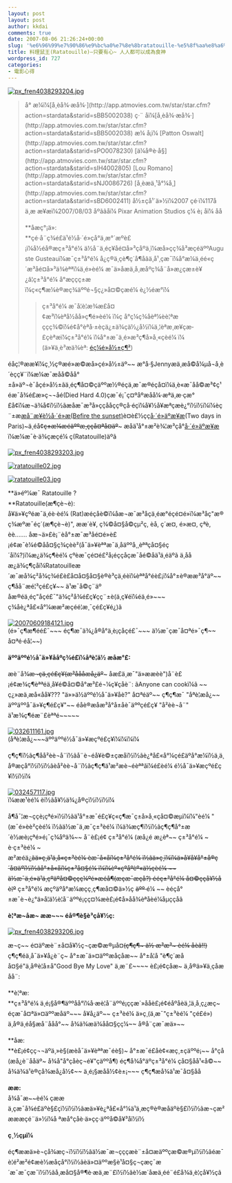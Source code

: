 ```yaml
---
layout: post
layout: post
author: kkdai
comments: true
date: 2007-08-06 21:26:24+00:00
slug: '%e6%96%99%e7%90%86%e9%bc%a0%e7%8e%8bratatouille-%e5%8f%aa%e8%a6%81%e6%9c%89%e5%bf%83-%e4%ba%ba%e4%ba%ba%e9%83%bd%e5%8f%af%e4%bb%a5%e6%88%90%e7%82%ba%e9%a3%9f%e7%a5%9e'
title: 料理鼠王(Ratatouille)–只要有心~ 人人都可以成為食神
wordpress_id: 727
categories:
- 電影心得
---
```


[![px_fren4038293204.jpg](http://farm2.static.flickr.com/1411/1024674220_0559a2de8f.jpg)](http://www.flickr.com/photos/27643002@N00/1024674220/)

<blockquote>å° æ¼ï¼[å¸èå¾·æå¾·](http://app.atmovies.com.tw/star/star.cfm?action=stardata&starid=sBB5002038)  
ç·¨ åï¼[å¸èå¾·æå¾·](http://app.atmovies.com.tw/star/star.cfm?action=stardata&starid=sBB5002038)  
æ¼ å¡ï¼ [Patton Oswalt](http://app.atmovies.com.tw/star/star.cfm?action=stardata&starid=sPO0078230) [ä¼å®è·å§](http://app.atmovies.com.tw/star/star.cfm?action=stardata&starid=sIH4002805) [Lou Romano](http://app.atmovies.com.tw/star/star.cfm?action=stardata&starid=sNJ0086726) [å¸èæä¸¹å°¼å¸](http://app.atmovies.com.tw/star/star.cfm?action=stardata&starid=sBD6002411)  
å½±çå¹´ä»½ï¼2007  
çé·ï¼117å  
ä¸æ æ¥æï¼2007/08/03  
åºããåï¼ Pixar Animation Studios  
ç¼ è¡ åï¼ åå  
  
**åæç°¡ä»:  
**çé·å¨ç¾é£ä¹é½å·´é»çå°ä¸æ°´æºè£¡ï¼å½éå®æç±³å°é¼ ä½å¨ä¸éç¥åé¤å»³çåºä¸ï¼æå»çç¾å³æçéäººAuguste Gusteauï¼æ¯ç±³å°é¼ å¿ç®ä¸­çè¶ç´å¶åãä¸å¹¸çæ¯ï¼å°æ¼ä¸éé«ç´æ³åé¤å»³ä¾èªªï¼ä¸é»èé¼ æ¯ä»åæä¸å¸æåºç¾å¨å»æ¿çæ±è¥¿â¦ç±³å°é¼ å°æççç±æï¼ç«ç¶æ¼è®æç¾äººé¬§ç¿»å¤©çæé¼ è¿½éæ°ï¼  
> 
> ç±³å°é¼ æ¯å¦è¦æ¾æ£å¤¢æ³ï¼èªå½åå»ç¶é»èé¼ ï¼ç å°ç¼ç¾åèª¼èè¦ªæççç¾©ï¼é¢å°èªå·±èçä¿±ä¾çä½¿å½ï¼ä¸¦èªæ¸æ¥çæ­£çèªæï¼ç±³å°é¼ ï¼å°±æ¯ä¸é»æ³ç¶å»å¸«çèé¼ ï¼   
(ä»¥ä¸è³æä¾èª: [éç¼é»å½±ç¶²](http://movie.atmovies.com.tw/movie/film.asp?action=now&film_id=fren40382932))
> 
> </blockquote>

éåç¦®ææ¥ï¼ç¸½ç®æé»æ©æå»çé»å½±äº~~ æ°å·§Jennyæä¸æå©å¼µå¬å¸è´èçç¥¨ï¼æ¼æ¯æåå©åå°±å»äº¬è¯åçé»å½±ãä¸éç¶å¤©çäººæ½®éçä¸æ¯æ®éçå¤ï¼ä¸è«æ¯åå©æ³¢ç¹éæ¯å¾é£æ­»ç¬¬åé(Died Hard 4.0)çæ¯é¡¯ç¤ºåºæåå¼·æªä¸æ·çæ°£å¢ï¼æ¬ä¾å¢ï½ï½ãæåæ¯æ³å»ççååçç®çå·éçï¼å¥½å¥æªçæè¿°ï½ï½ï¼ï¼èç¨±æ[æå¨æ¥è½å·´é»æ(Befire the sunset)](http://app.atmovies.com.tw/movie/movie.cfm?action=filmdata&film_id=fben00381681)è¤è£½çç[å·´é»äºæ¥æ](http://www.sooostar.com/movie/content.asp?ArticleID=109116)(Two days in Paris)~ä¸éå¢~~ç±æ¼æéäººæ¸ççå¤ªå¤äº~~~ æåä¹å°±æ²è¾¦æ³çå°[å·´é»äºæ¥æ](http://www.sooostar.com/movie/content.asp?ArticleID=109116)ï¼æ¼æ¯è·ä¾çæçé¼ ç(Ratatouille)äºã

[![px_fren4038293203.jpg](http://farm2.static.flickr.com/1005/1023814887_fa37f1524c.jpg)](http://www.flickr.com/photos/27643002@N00/1023814887/)

[![ratatouille02.jpg](http://farm2.static.flickr.com/1006/1028726246_cb98475cba.jpg)](http://www.flickr.com/photos/27643002@N00/1028726246/)

[![ratatouille03.jpg](http://farm2.static.flickr.com/1384/1027867729_2aa4bd5135.jpg)](http://www.flickr.com/photos/27643002@N00/1027867729/)

**ä»éº¼æ¯ Ratatouille ?  
**Ratatouille(æ¶çè¬è): å¥ä»¥çºéæ¯ä¸éè·èé¼ (Rat)æéçåè©ï¼åæ¬æ¯æ³åçä¸éæ°éçé¤é»ï¼æ³åç"æ®ç¾æºæ¯éç´(æ¶çè¬è)", ææ´è¥, ç¾©å¤§å©çµ²ç, èå­, ç´æ¤, é»æ¤, çªè, èè....... åæ¬ä»£è¡¨èå°±æ¯æ³åé¤é»è£¡é¢æ¯è¼é©åå¤§ç¾çèè²(å¯ä»¥èªªæ¯ä¸­åäººå¸¸èªªçå¤§éç´åï¼?)ï¼æ¿ä¾ç¶èé¼ çºèæ¯çé¤é£²å¡éççåçæ¯åé©åä¹ä¸éäºã ä¸ååæ¿ä¾ç¶çåï¼Ratatouilleæ´æ¯æå¾ç²å¾ç¾é£è£å¤å¤§å¤§è®è³çä¸éèï¼èªªå°éè£¡ï¼å°±è®ææ³å°äº~~ ç¶åå¨æé¦³çé£ç¥~~ ä¹æ¯å©ç¨äº åæ®éä¸éç"åçé£¯"ä¾ç²å¾é£ç¥çç¨±è(ä¸ç¥éï¼éä¸é»~~~ ç¾åè¿ªå£«å°¼ææ²æçéé¦æ¸¯çé£ç¥é¿)ã

[![20070609184121.jpg](http://farm2.static.flickr.com/1414/1027872423_67ffbab608.jpg)](http://www.flickr.com/photos/27643002@N00/1027872423/)  
(é»¯ç¶æ¶é­é£¯~~~ éç¶æ¯ä¾¿å®å°ä¸è¡çåçé£¯~~~ ä½æ¯çæ¯å¤ªé»¯ç¶~~ å¤ªé·é­å¦~~)

**äººäººé½å¯ä»¥ååºç¾é£ï¼åªè¦ä½ æåæ°£:**

æè¨å¾~~æ¬çä¸­çé£ç¥(æ³ååå­æå¿äº~~~ åæ­£ä¸æ¯"ä»ææèè")å¨è£¡é¢æ¾ç¶èªªéä¸å¥é©å¤©å°æ³£é¬¼ç¥çåè¨: ãAnyone can cookï¼ã ~~ ç¿»æä¸­æå«åå¥??? "ä»»ä½äººé½å¯ä»¥åè?" å¤ªéäº~~ ç¶ç¶æ¯ "åªè¦æå¿~~ äººäººå¯ä»¥ç¶é£ç¥"~~ éåè®æåæ³å°å±åè¯äººçé£ç¥ "å²èè¬å¨" ä¹æ¾ç¶éæ¨£èªªé~~~~~

[![032611161.jpg](http://farm2.static.flickr.com/1420/1023816699_299929f6df.jpg)](http://www.flickr.com/photos/27643002@N00/1023816699/)  
(åªè¦æå¿~~~äººäººé½å¯ä»¥æçºé£ç¥ï¼ï¼ï¼ï¼

ç¶ç¶ï½ãç¶åå²èè¬å¨ï½ãå¨è¬éå¥è©±çæåï½ï½ãè¿ªå£«å°¼çé£äºå°æ¼ï½ä¸ä¸å®æçå°ï½ï½ï½ãèå²èè¬å¨ï½ãç¶ç¶ä¹æ²æè¬éèªªãï¼é£èé¼ é½å¯ä»¥æçºé£ç¥ï½ï½ï¼

[![032457117.jpg](http://farm2.static.flickr.com/1363/1024675722_71210d7abb.jpg)](http://www.flickr.com/photos/27643002@N00/1024675722/)  
ï¼ææ¹èé¼ èï½ãå¥½ä¾¿å®çï½ï½ï½ï¼

å¶å¯¦æ¬ççè¡çªé»ï½ï½ãä¹å°±æ¯é£ç¥ç«ç¶æ¯ç±å»å¸«çå¤©æµï¼ï¼"èé¼ "(æ¯é»èè²çèé¼ ï½ãä½æ¯ä¸æ¯ç±³èé¼ ï¼ä¾æç¶ï½ï½ãç¶ç¶å°±æ´è½æè¡çªé»é¡¯ç¾åºä¾~~ å¨è£¡é¢ ç±³å°é¼ (æå¿é æ¿èª~~ ç±³å°é¼ ~ è·ç±³èé¼ ~ æ²æéä¿~~ãä»ç¸ä¹ä¸å«ç±³èé¼ èæ¯å«åï¼ç±³å°é¼ ï½ãä»ç¸ï¼ï¼ä»å¥å¥å°±å®ç´å¤äºï½ï½ãå°±å«åï¼ç±³å¤§é¼ ï¼ï¼èº«çºåºèº«ä½çèé¼ ~~ ä½æ¯ä¸é»ä¹ä¸çºäºå¤©ççç¼ºé»æéå¶(æçæ¯æç­å?) ééç±³å°é¼ å¤©ççå¥½åè¦º~~  ç±³å°é¼ æçºäºå°æ¼æçç¸ç¶æå¤©ä»½ç <strike>äºº </strike>é¼ ~~ èéçå°±æ¯è¬è¿°ä»å¦ä½è¦å¨äººé¡çç¤¾æè£¡é¢å»åå¾èªåèé¼åµççå­ã

**è¦ªæ~åæ~ ææ~~~  éå®¶è§è³çå¥½ç:**

[![px_fren4038293206.jpg](http://farm2.static.flickr.com/1398/1024673558_2b1a31b807.jpg)](http://www.flickr.com/photos/27643002@N00/1024673558/)

æ¬ç~~ é¤äºæè¨±å¤å¥½ç¬çæ©æ®µå¤~~(ç¶ç¶~ ä½ æ³æ³~ èé¼ åèã!!)~~ ç¶ç¶éä¸å¯ä»¥å¿è¨ç~ å°±æ¯ä»¤äººæåçåæ~~ å°±å¦å "è¶ç´æåå¤§é"ä¸å®è¦å±å"Good Bye My Love" ä¸æ¨£~~~~ è£¡é¢çåæ~ ä¸å®ä»¥ä¸çåæå­å¨:

**è¦ªæ:  
**ç±³å°é¼ ä¸é¡§å®¶äººåå°ï¼å·æè¦å¨äººé¡ççæ´»åå­è£¡é¢éåºåèä¸¦ä¸å­¸ç¿æç~ éçæ¯å¤ªä»¤äººæåäº~~~ å¥å¿äº~~ ç±³èé¼ ä»ç¸(ä¸æ¯"ç±³èé¼ "çé£é») ä¸å®ä¸éå§æå¨ååå°~~ å¾ä¾æä¾åå¤§çç¼~~ å®å¨çæ¯æä»~~

**åæ:  
**è£¡é¢çç¬¬äºä¸»è§(æèå¯ä»¥èªªæ¯éè§)~ å°±æ¯é£åè¢«æç¸±çäººé¡~~  å°çå (æå¿è¨åå­äº~ å¾å"å°çåèç¬é¥"çäººå¶) éç¶å¾å°äºç±³å°é¼ çå¤§åå¹«å©~~ å¾ä¾ä¹è®çå¾æå¿å½¢~~ ä¸é¡§æåå½¢è±¡~~~ ç¶ç¶æå¾ä¹æ¯å¤§åå

**ææ:**  
å¾å¯æ~~èé¼ çææä¸çæ¯å¾é£äºè§£çï½ï½ï½ãæä»¥è¿ªå£«å°¼ä¹ä¸æç®è®æåäºè§£ï½ï½ãæ¬çæ²æææçé¨ä»½ï¼å
ªæå°çåè·ä»çç·äººå©å¥³åï½ï½

**ç¸½çµï¼**

éç¶ææä»è¬çå¾æç¬ï½ï½ï½ãä½æ¯æ¬çççæè¨±å¤æäººçæ©æ®µï½ï½ãéæ¯è¦é²æ²é¢æè½æåçå°ï½ï½ãèä»¤äººæ§è¹å¤§ç¬çæç¯æ´æ¯æ¯çæ¯ï½ï½ãå¸æå¤§å®¶è·æä¸æ¨£ï½ï½ãè½æ´åæä¸éé¨é£å¾ä¸è¦çå¥½çã
